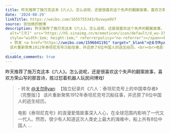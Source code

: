 ```yaml
---
title: 昨天推荐了施万克这本《六人》。怎么说呢，还是很喜欢这个失声的翻案故事，喜欢方荣山写的那首诗，胜过怼着机器人玩民间博戏[污] - 转发 @关尔Ryan:&ensp;【独立...
date: '2024-08-29'
linkTitle: https://weibo.com/1655755343/OuvwyeOV7
source: 张怡微的微博
description: 昨天推荐了施万克这本《六人》。怎么说呢，还是很喜欢这个失声的翻案故事，喜欢方荣山写的那首诗，胜过怼着机器人玩民间博戏<span class="url-icon"><img
  alt="[污]" src="https://h5.sinaimg.cn/m/emoticon/icon/default/d_wu-374e5572e8.png"
  style="width:1em; height:1em;" referrerpolicy="no-referrer"></span><br><blockquote>
  - 转发 <a href="https://weibo.com/1596041191" target="_blank">@关尔Ryan</a>: 【独立纪录片《六人：泰坦尼克号上的中国幸存者》（完整版）】
  该片重新聚焦1912年泰坦尼克号沉船往事，并还原了6位中国人的逃生经历。<br><br>电影《泰坦尼克号》的浪漫爱情故事深入人心，在全球范围内影响了一代又一代人。然而，很少有人知道这次人类史上最大的海难中，船上共有8位中国人
  ...
disable_comments: true
---
```

昨天推荐了施万克这本《六人》。怎么说呢，还是很喜欢这个失声的翻案故事，喜欢方荣山写的那首诗，胜过怼着机器人玩民间博戏<span class="url-icon"><img alt="[污]" src="https://h5.sinaimg.cn/m/emoticon/icon/default/d_wu-374e5572e8.png" style="width:1em; height:1em;" referrerpolicy="no-referrer"></span><br><blockquote> - 转发 <a href="https://weibo.com/1596041191" target="_blank">@关尔Ryan</a>: 【独立纪录片《六人：泰坦尼克号上的中国幸存者》（完整版）】 该片重新聚焦1912年泰坦尼克号沉船往事，并还原了6位中国人的逃生经历。<br><br>电影《泰坦尼克号》的浪漫爱情故事深入人心，在全球范围内影响了一代又一代人。然而，很少有人知道这次人类史上最大的海难中，船上共有8位中国人 ...